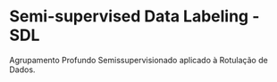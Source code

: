 # Semi-supervised Data Labeling - SDL
Agrupamento Profundo Semissupervisionado aplicado à Rotulação de Dados.
